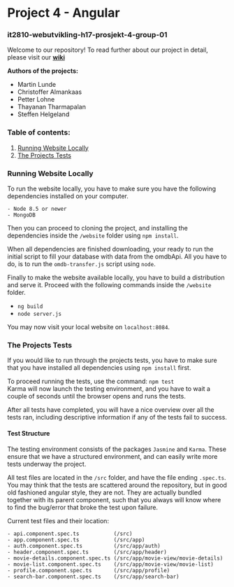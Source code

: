 # Project 4 - Angular
### it2810-webutvikling-h17-prosjekt-4-group-01
Welcome to our repository! To read further about our project in detail, 
please visit our [**wiki**](https://github.com/IT2810/it2810-webutvikling-h17-prosjekt-4-group-01/wiki/Project-4---Wiki)

**Authors of the projects:**
- Martin Lunde
- Christoffer Almankaas
- Petter Lohne
- Thayanan Tharmapalan
- Steffen Helgeland

### Table of contents:
1. [Running Website Locally](#Local)
2. [The Projects Tests](#Tests)

### Running Website Locally <a name="Local"></a>
To run the website locally, you have to make sure you have the following dependencies
installed on your computer.
```
- Node 8.5 or newer
- MongoDB
```
Then you can proceed to cloning the project, and installing the dependencies inside
the `/website` folder using `npm install`.

When all dependencies are finished downloading, your ready to run the initial script
to fill your database with data from the omdbApi. All you have to do, is to run 
the `omdb-transfer.js` script using `node`.

Finally to make the website available locally, you have to build a distribution and 
serve it. Proceed with the following commands inside the `/website` folder.  
- `ng build`
- `node server.js`

You may now visit your local website on `localhost:8084`.

### The Projects Tests <a name="Tests"></a>

If you would like to run through the projects tests, you have to make sure that you have
installed all dependencies using `npm install` first.

To proceed running the tests, use the command: `npm test`  
Karma will now launch the testing environment, and you have to wait a couple of seconds
until the browser opens and runs the tests.  

After all tests have completed, you will have a nice overview over all the tests ran, including
descriptive information if any of the tests fail to success.

#### Test Structure

The testing environment consists of the packages `Jasmine` and `Karma`.
These ensure that we have a structured environment, and can easily write more tests underway
the project.  

All test files are located in the `/src` folder, and have the file ending `.spec.ts`.  
You may think that the tests are scattered around the repository, but in good old fashioned
angular style, they are not. They are actually bundled together with its parent component, such
that you always will know where to find the bug/error that broke the test upon failure.

Current test files and their location:
```
- api.component.spec.ts           (/src)
- app.component.spec.ts           (/src/app)
- auth.component.spec.ts          (/src/app/auth)
- header.component.spec.ts        (/src/app/header)
- movie-details.component.spec.ts (/src/app/movie-view/movie-details)
- movie-list.component.spec.ts    (/src/app/movie-view/movie-list)
- profile.component.spec.ts       (/src/app/profile)
- search-bar.component.spec.ts    (/src/app/search-bar)
```
